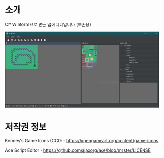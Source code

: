 ﻿# 소개

C# Winform으로 만든 맵에디터입니다 (보존용)

<p align="center">
    <img src="./docs/0.png">
</p>

# 저작권 정보

Kenney's Game Icons (CC0) - https://opengameart.org/content/game-icons

Ace Script Editor - https://github.com/ajaxorg/ace/blob/master/LICENSE
